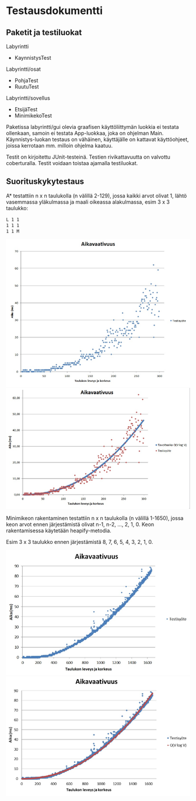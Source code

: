 Testausdokumentti
==================
Paketit ja testiluokat
-----------------------
Labyrintti
- KaynnistysTest

Labyrintti/osat
- PohjaTest
- RuutuTest

Labyrintti/sovellus
- EtsijäTest
- MinimikekoTest

Paketissa labyrintti/gui olevia graafisen käyttöliittymän luokkia ei testata ollenkaan, samoin ei testata App-luokkaa, joka on ohjelman Main. Käynnistys-luokan testaus on vähäinen, käyttäjälle on kattavat käyttöohjeet, joissa kerrotaan mm. milloin ohjelma kaatuu.

Testit on kirjoitettu JUnit-testeinä. Testien rivikattavuutta on valvottu coberturalla.
Testit voidaan toistaa ajamalla testiluokat.

Suorituskykytestaus
--------------------
A* testattiin n x n taulukolla (n välillä 2-129), jossa kaikki arvot olivat 1, lähtö vasemmassa yläkulmassa ja maali oikeassa alakulmassa, esim 3 x 3 taulukko:

	L 1 1
	1 1 1
	1 1 M

![Alt aStar](aStar.jpg)
![Alt aStar1](aStar1.jpg)

Minimikeon rakentaminen testattiin n x n taulukolla (n välillä 1-1650), jossa keon arvot ennen järjestämistä olivat n-1, n-2, ..., 2, 1, 0. Keon rakentamisessa käytetään heapify-metodia.

Esim 3 x 3 taulukko ennen järjestämistä 8, 7, 6, 5, 4, 3, 2, 1, 0.

![Alt keko](keko.jpg)
![Alt keko1](keko1.jpg)
